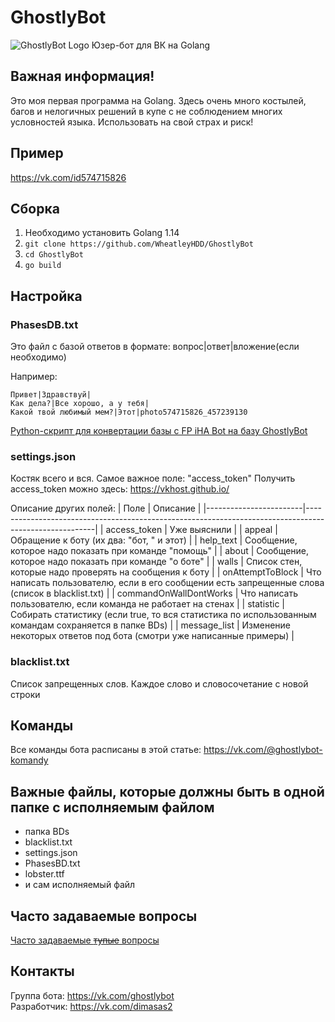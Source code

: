 # GhostlyBot
![GhostlyBot Logo](https://i.imgur.com/lD2Gb42.png)
Юзер-бот для ВК на Golang

## Важная информация!
Это моя первая программа на Golang. Здесь очень много костылей, багов и нелогичных решений в купе с не соблюдением многих условностей языка. Использовать на свой страх и риск!

## Пример
https://vk.com/id574715826

## Сборка
1. Необходимо установить Golang 1.14
2. `git clone https://github.com/WheatleyHDD/GhostlyBot`
3. `cd GhostlyBot`
4. `go build`

## Настройка
### PhasesDB.txt
Это файл с базой ответов в формате:
вопрос|ответ|вложение(если необходимо)

Например:
```
Привет|Здравствуй|
Как дела?|Все хорошо, а у тебя|
Какой твой любимый мем?|Этот|photo574715826_457239130
```

[Python-скрипт для конвертации базы с FP iHA Bot на базу GhostlyBot](https://github.com/WheatleyHDD/GhostBDGen)

### settings.json
Костяк всего и вся. Самое важное поле: "access_token"
Получить access_token можно здесь: https://vkhost.github.io/

Описание других полей:
| Поле                   | Описание                                                                                              |
|------------------------|-------------------------------------------------------------------------------------------------------|
| access_token           | Уже выяснили                                                                                          |
| appeal                 | Обращение к боту (их два: "бот, " и этот)                                                             |
| help_text              | Сообщение, которое надо показать при команде "помощь"                                                 |
| about                  | Сообщение, которое надо показать при команде "о боте"                                                 |
| walls                  | Список стен, которые надо проверять на сообщения к боту                                               |
| onAttemptToBlock       | Что написать пользователю, если в его сообщении есть запрещенные слова (список в blacklist.txt)       |
| commandOnWallDontWorks | Что написать пользователю, если команда не работает на стенах                                         |
| statistic              | Собирать статистику (если true, то вся статистика по использованным командам сохраняется в папке BDs) |
| message_list           | Изменение некоторых ответов под бота (смотри уже написанные примеры)                                  |

### blacklist.txt
Список запрещенных слов. Каждое слово и словосочетание с новой строки

## Команды
Все команды бота расписаны в этой статье: https://vk.com/@ghostlybot-komandy

## Важные файлы, которые должны быть в одной папке с исполняемым файлом
* папка BDs
* blacklist.txt
* settings.json
* PhasesBD.txt
* lobster.ttf
* и сам исполняемый файл

## Часто задаваемые вопросы
[Часто задаваемые ~~тупые~~ вопросы](https://github.com/WheatleyHDD/GhostlyBot/blob/master/faq.md)

## Контакты
Группа бота: https://vk.com/ghostlybot<br/>
Разработчик: https://vk.com/dimasas2

